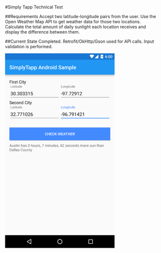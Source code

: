 #Simply Tapp Technical Test

##Requirements
Accept two latitude-longitude pairs from the user. Use the Open Weather Map API to get weather data for those two locations. Calculate the total amount of daily sunlight each location receives and display the difference between them.

##Current State
Completed. Retrofit/OkHttp/Gson used for API calls. Input validation is performed. 

<img src="https://github.com/chadschultz/tapp-sample-android/blob/master/device-2016-02-04-235511.png" width="360"/>
